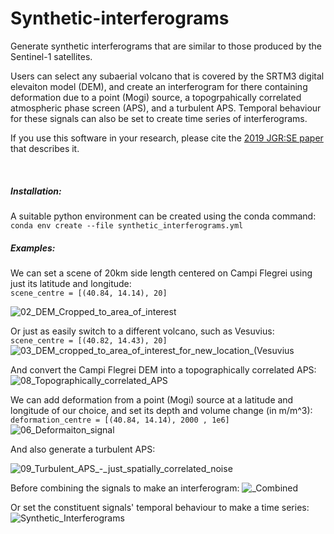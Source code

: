 # Synthetic-interferograms
Generate synthetic interferograms that are similar to those produced by the Sentinel-1 satellites.  

Users can select any subaerial volcano that is covered by the SRTM3 digital elevaiton model (DEM), and create an interferogram for there containing deformation due to a point (Mogi) source, a topogrpahically correlated atmospheric phase screen (APS), and a turbulent APS.  Temporal behaviour for these signals can also be set to create time series of interferograms.  

If you use this software in your research, please cite the [2019 JGR:SE paper](https://agupubs.onlinelibrary.wiley.com/doi/abs/10.1029/2019JB017519) that describes it.  

<br>

<h5>Installation:</h5>
A suitable python environment can be created using the conda command:<br>
<code>conda env create --file synthetic_interferograms.yml</code>

<br>

<h5>Examples:</h5>

We can set a scene of 20km side length centered on Campi Flegrei using just its latitude and longitude:\
<code>scene_centre = [(40.84, 14.14), 20]                                                </code>

![02_DEM_Cropped_to_area_of_interest](https://user-images.githubusercontent.com/10498635/81289416-4f4d1a00-905e-11ea-8ea0-79bdd7ebe365.png)

Or just as easily switch to a different volcano, such as Vesuvius:\
<code>scene_centre = [(40.82, 14.43), 20]</code>
![03_DEM_cropped_to_area_of_interest_for_new_location_(Vesuvius](https://user-images.githubusercontent.com/10498635/81289455-5c6a0900-905e-11ea-904d-dff238823018.png)

And convert the Campi Flegrei DEM into a topographically correlated APS:
![08_Topographically_correlated_APS](https://user-images.githubusercontent.com/10498635/81289548-84596c80-905e-11ea-8100-27d6e9c21c01.png)

We can add deformation from a point (Mogi) source at a latitude and longitude of our choice, and set its depth and volume change (in m/m^3):\
<code>deformation_centre = [(40.84, 14.14), 2000 , 1e6]            </code>
![06_Deformaiton_signal](https://user-images.githubusercontent.com/10498635/81289526-7ad00480-905e-11ea-87c2-59ef66eec217.png)

And also generate a turbulent APS:

![09_Turbulent_APS_-_just_spatially_correlated_noise](https://user-images.githubusercontent.com/10498635/81289549-84f20300-905e-11ea-9731-acbd1f73a865.png)

Before combining the signals to make an interferogram:
![_Combined](https://user-images.githubusercontent.com/10498635/81292410-765a1a80-9063-11ea-9c9c-e02684adb437.png)


Or set the constituent signals' temporal behaviour to make a time series:
![Synthetic_Interferograms](https://user-images.githubusercontent.com/10498635/81292573-bae5b600-9063-11ea-84cb-fc028c1eed07.png)

